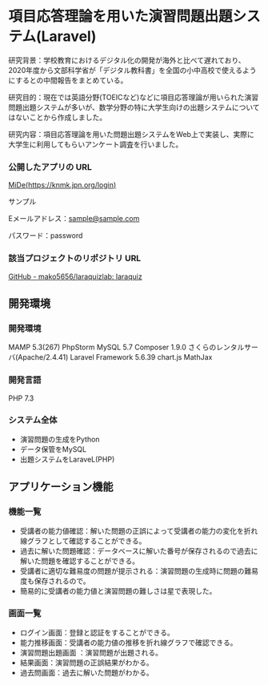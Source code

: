 # 項目応答理論を用いた演習問題出題システム(Laravel)
研究背景：学校教育におけるデジタル化の開発が海外と比べて遅れており、2020年度から文部科学省が「デジタル教科書」を全国の小中高校で使えるようにするとの中間報告をまとめている。

研究目的：現在では英語分野(TOEICなど)などに項目応答理論が用いられた演習問題出題システムが多いが、数学分野の特に大学生向けの出題システムについてはないことから作成しました。

研究内容：項目応答理論を用いた問題出題システムをWeb上で実装し、実際に大学生に利用してもらいアンケート調査を行いました。

### 公開したアプリの URL
[MiDe(https://knmk.jpn.org/login)
](https://knmk.jpn.org/login)

サンプル

Eメールアドレス：sample@sample.com

パスワード：password

### 該当プロジェクトのリポジトリ URL
[GitHub - mako5656/laraquizlab: laraquiz](https://github.com/mako5656/laraquizlab)

## 開発環境
### 開発環境
MAMP 5.3(267)
PhpStorm
MySQL 5.7
Composer 1.9.0
さくらのレンタルサーバ(Apache/2.4.41)
Laravel Framework 5.6.39
chart.js
MathJax

### 開発言語
PHP 7.3

### システム全体
- 演習問題の生成をPython
- データ保管をMySQL
- 出題システムをLaraveL(PHP)

## アプリケーション機能
### 機能一覧
- 受講者の能力値確認：解いた問題の正誤によって受講者の能力の変化を折れ線グラフとして確認することができる。
- 過去に解いた問題確認：データベースに解いた番号が保存されるので過去に解いた問題を確認することができる。
- 受講者に適切な難易度の問題が提示される：演習問題の生成時に問題の難易度も保存されるので。
- 簡易的に受講者の能力値と演習問題の難しさは星で表現した。

### 画面一覧
- ログイン画面：登録と認証をすることができる。
- 能力推移画面：受講者の能力値の推移を折れ線グラフで確認できる。
- 演習問題出題画面 ：演習問題が出題される。
- 結果画面：演習問題の正誤結果がわかる。
- 過去問画面：過去に解いた問題がわかる。


